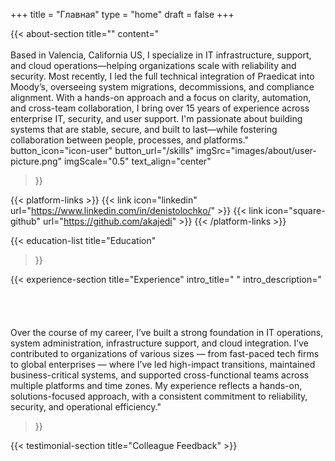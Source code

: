 +++
title =  "Главная"
type = "home"
draft = false
+++



{{< about-section
    title=""
    content="</br></br>Based in Valencia, California US, I specialize in IT infrastructure, support, and cloud operations—helping organizations scale with reliability and security. Most recently, I led the full technical integration of Praedicat into Moody’s, overseeing system migrations, decommissions, and compliance alignment. With a hands-on approach and a focus on clarity, automation, and cross-team collaboration, I bring over 15 years of experience across enterprise IT, security, and user support. I'm passionate about building systems that are stable, secure, and built to last—while fostering collaboration between people, processes, and platforms."
    button_icon="icon-user"
    button_url="/skills"
    imgSrc="images/about/user-picture.png"
    imgScale="0.5"
    text_align="center"
 >}}
 
{{< platform-links >}}
	{{< link icon="linkedin" url="https://www.linkedin.com/in/denistolochko/" >}}
	{{< link icon="square-github" url="https://github.com/akajedi" >}}
{{< /platform-links >}}

{{< education-list
    title="Education" 

>}}

{{< experience-section
    title="Experience"
    intro_title=" "
    intro_description="</br></br></br></br></br>Over the course of my career, I’ve built a strong foundation in IT operations, system administration, infrastructure support, and cloud integration. I’ve contributed to organizations of various sizes — from fast-paced tech firms to global enterprises — where I’ve led high-impact transitions, maintained business-critical systems, and supported cross-functional teams across multiple platforms and time zones. My experience reflects a hands-on, solutions-focused approach, with a consistent commitment to reliability, security, and operational efficiency."
>}}


{{< testimonial-section
    title="Colleague Feedback" >}}

